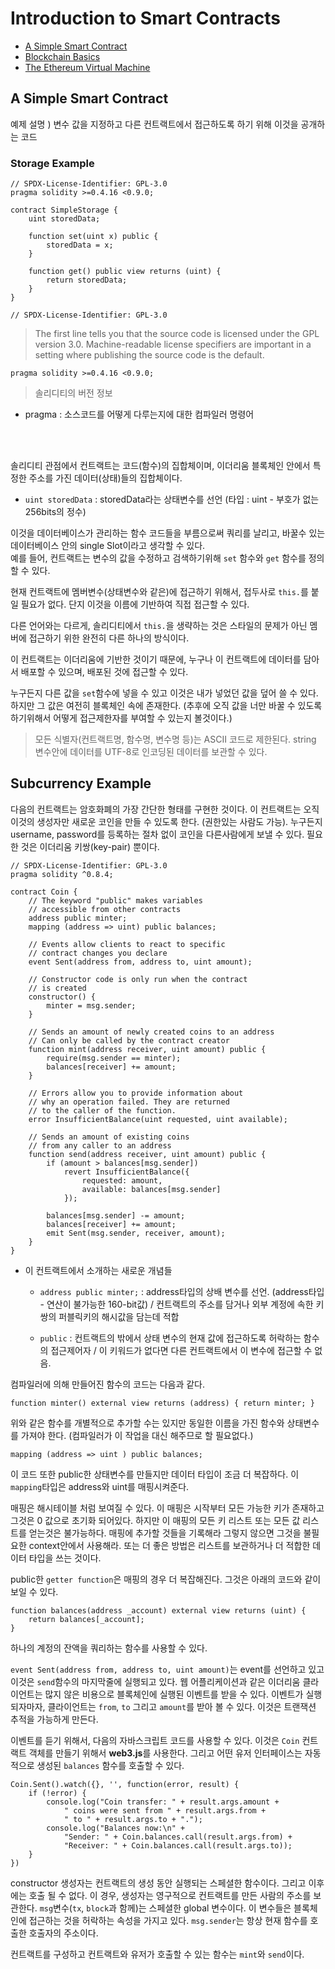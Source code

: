 # Introduction to Smart Contracts
- [A Simple Smart Contract](#a-simple-smart-contract)
- [Blockchain Basics](#blockchain-basics)
- [The Ethereum Virtual Machine](#the-ethereum-virtual-machine)


## A Simple Smart Contract
예제 설명 ) 변수 값을 지정하고 다른 컨트랙트에서 접근하도록 하기 위해 이것을 공개하는 코드

### Storage Example
```solidity
// SPDX-License-Identifier: GPL-3.0
pragma solidity >=0.4.16 <0.9.0;

contract SimpleStorage {
    uint storedData;

    function set(uint x) public {
        storedData = x;
    }

    function get() public view returns (uint) {
        return storedData;
    }
}
```

```solidity
// SPDX-License-Identifier: GPL-3.0
```
> The first line tells you that the source code is licensed under the GPL version 3.0. Machine-readable license specifiers are important in a setting where publishing the source code is the default.

```solidity
pragma solidity >=0.4.16 <0.9.0;
```
> 솔리디티의 버전 정보   
- pragma :  소스코드를 어떻게 다루는지에 대한 컴파일러 명령어    

<br>
<br>

솔리디티 관점에서 컨트랙트는 코드(함수)의 집합체이며, 이더리움 블록체인 안에서 특정한 주소를 가진 데이터(상태)들의 집합체이다.

- `uint storedData` : storedData라는 상태변수를 선언 (타입 : uint - 부호가 없는 256bits의 정수)

이것을 데이터베이스가 관리하는 함수 코드들을 부름으로써 쿼리를 날리고, 바꿀수 있는 데이터베이스 안의 single Slot이라고 생각할 수 있다.   
예를 들어, 컨트랙트는 변수의 값을 수정하고 검색하기위해 `set` 함수와 `get` 함수를 정의할 수 있다.   

현재 컨트랙트에 멤버변수(상태변수와 같은)에 접근하기 위해서,
접두사로 `this.`를 붙일 필요가 없다. 단지 이것을 이름에 기반하여 직접 접근할 수 있다.   

다른 언어와는 다르게, 솔리디티에서 `this.`을 생략하는 것은 스타일의 문제가 아닌 멤버에 접근하기 위한 완전히 다른 하나의 방식이다.   

이 컨트랙트는 이더리움에 기반한 것이기 때문에, 누구나 이 컨트랙트에 데이터를 담아서 배포할 수 있으며, 배포된 것에 접근할 수 있다.   

누구든지 다른 값을 `set`함수에 넣을 수 있고 이것은 내가 넣었던 값을 덮어 쓸 수 있다. 하지만 그 값은 여전히 블록체인 속에 존재한다. (추후에 오직 값을 너만 바꿀 수 있도록 하기위해서 어떻게 접근제한자를 부여할 수 있는지 볼것이다.)

> 모든 식별자(컨트랙트명, 함수명, 변수명 등)는 ASCII 코드로 제한된다. string 변수안에 데이터를 UTF-8로 인코딩된 데이터를 보관할 수 있다.

## Subcurrency Example

다음의 컨트랙트는 암호화폐의 가장 간단한 형태를 구현한 것이다. 이 컨트랙트는 오직 이것의 생성자만 새로운 코인을 만들 수 있도록 한다. (권한있는 사람도 가능). 누구든지 username, password를 등록하는 절차 없이 코인을 다른사람에게 보낼 수 있다. 필요한 것은 이더리움 키쌍(key-pair) 뿐이다.

```solidity
// SPDX-License-Identifier: GPL-3.0
pragma solidity ^0.8.4;

contract Coin {
    // The keyword "public" makes variables
    // accessible from other contracts
    address public minter;
    mapping (address => uint) public balances;

    // Events allow clients to react to specific
    // contract changes you declare
    event Sent(address from, address to, uint amount);

    // Constructor code is only run when the contract
    // is created
    constructor() {
        minter = msg.sender;
    }

    // Sends an amount of newly created coins to an address
    // Can only be called by the contract creator
    function mint(address receiver, uint amount) public {
        require(msg.sender == minter);
        balances[receiver] += amount;
    }

    // Errors allow you to provide information about
    // why an operation failed. They are returned
    // to the caller of the function.
    error InsufficientBalance(uint requested, uint available);

    // Sends an amount of existing coins
    // from any caller to an address
    function send(address receiver, uint amount) public {
        if (amount > balances[msg.sender])
            revert InsufficientBalance({
                requested: amount,
                available: balances[msg.sender]
            });

        balances[msg.sender] -= amount;
        balances[receiver] += amount;
        emit Sent(msg.sender, receiver, amount);
    }
}
```
- 이 컨트랙트에서 소개하는 새로운 개념들
    - `address public minter;` : address타입의 상배 변수를 선언. (address타입 - 연산이 불가능한 160-bit값) / 컨트랙트의 주소를 담거나 외부 계정에 속한 키쌍의 퍼블릭키의 해시값을 담는데 적합

    - `public` : 컨트랙트의 밖에서 상태 변수의 현재 값에 접근하도록 허락하는 함수의 접근제어자 / 이 키워드가 없다면 다른 컨트랙트에서 이 변수에 접근할 수 없음.   
    
컴파일러에 의해 만들어진 함수의 코드는 다음과 같다.
```solidity
function minter() external view returns (address) { return minter; }
 ```
위와 같은 함수를 개별적으로 추가할 수는 있지만 동일한 이름을 가진 함수와 상태변수를 가져야 한다. (컴파일러가 이 작업을 대신 해주므로 할 필요없다.)

```solidity
mapping (address => uint ) public balances;
```
이 코드 또한 public한 상태변수를 만들지만 데이터 타입이 조금 더 복잡하다. 이 `mapping`타입은 address와 uint를 매핑시켜준다.   

매핑은 해시테이블 처럼 보여질 수 있다. 이 매핑은 시작부터 모든 가능한 키가 존재하고 그것은 0 값으로 초기화 되어있다. 하지만 이 매핑의 모든 키 리스트 또는 모든 값 리스트를 얻는것은 불가능하다. 매핑에 추가할 것들을 기록해라 그렇지 않으면 그것을 불필요한 context안에서 사용해라. 또는 더 좋은 방법은 리스트를 보관하거나 더 적합한 데이터 타입을 쓰는 것이다. 

public한 `getter function`은 매핑의 경우 더 복잡해진다. 그것은 아래의 코드와 같이 보일 수 있다.
```solidity
function balances(address _account) external view returns (uint) {
    return balances[_account];
}
```
하나의 계정의 잔액을 쿼리하는 함수를 사용할 수 있다.

`event Sent(address from, address to, uint amount)`는 event를 선언하고 있고 이것은 `send`함수의 마지막줄에 실행되고 있다. 웹 어플리케이션과 같은 이더리움 클라이언트는 많지 않은 비용으로 블록체인에 실행된 이벤트를 받을 수 있다. 이벤트가 실행 되자마자, 클라이언트는 `from`, `to` 그리고 `amount`를 받아 볼 수 있다. 이것은 트랜잭션 추적을 가능하게 만든다.   

이벤트를 듣기 위해서, 다음의 자바스크립트 코드를 사용할 수 있다. 이것은 `Coin` 컨트랙트 객체를 만들기 위해서 **web3.js**를 사용한다. 그리고 어떤 유저 인터페이스는 자동적으로 생성된 `balances` 함수를 호출할 수 있다.
```solidity
Coin.Sent().watch({}, '', function(error, result) {
    if (!error) {
        console.log("Coin transfer: " + result.args.amount +
            " coins were sent from " + result.args.from +
            " to " + result.args.to + ".");
        console.log("Balances now:\n" +
            "Sender: " + Coin.balances.call(result.args.from) +
            "Receiver: " + Coin.balances.call(result.args.to));
    }
})
```


constructor 생성자는 컨트랙트의 생성 동안 실행되는 스페셜한 함수이다. 그리고 이후에는 호출 될 수 없다. 이 경우, 생성자는 영구적으로 컨트랙트를 만든 사람의 주소를 보관한다. `msg`변수(`tx`, `block`과 함께)는 스페셜한 global 변수이다. 이 변수들은 블록체인에 접근하는 것을 허락하는 속성을 가지고 있다. `msg.sender`는 항상 현재 함수를 호출한 호출자의 주소이다.

컨트랙트를 구성하고 컨트랙트와 유저가 호출할 수 있는 함수는 `mint`와 `send`이다.  










